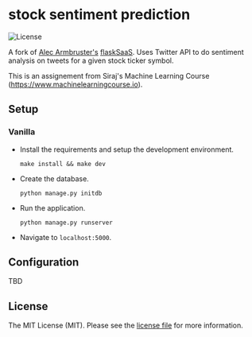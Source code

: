 # stock sentiment prediction

![License](http://img.shields.io/:license-mit-blue.svg)

A fork of [Alec Armbruster's](https://github.com/alectrocute) [flaskSaaS](https://github.com/alectrocute/flaskSaaS). Uses Twitter API to do sentiment analysis on tweets for a given stock ticker symbol.

This is an assignement from Siraj's Machine Learning Course (https://www.machinelearningcourse.io).

## Setup

### Vanilla

- Install the requirements and setup the development environment.

	`make install && make dev`

- Create the database.

	`python manage.py initdb`

- Run the application.

	`python manage.py runserver`

- Navigate to `localhost:5000`.

## Configuration

TBD

## License

The MIT License (MIT). Please see the [license file](LICENSE) for more information.
